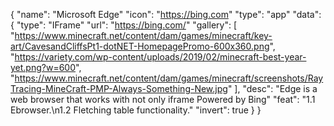 {
  "name": "Microsoft Edge"
  "icon": "https://bing.com"
  "type": "app"
  "data": {
    "type": "IFrame"
    "url": "https://bing.com/"
    "gallery": [
      "https://www.minecraft.net/content/dam/games/minecraft/key-art/CavesandCliffsPt1-dotNET-HomepagePromo-600x360.png",
      "https://variety.com/wp-content/uploads/2019/02/minecraft-best-year-yet.png?w=600",
      "https://www.minecraft.net/content/dam/games/minecraft/screenshots/RayTracing-MineCraft-PMP-Always-Something-New.jpg"
    ],
    "desc": "Edge is a web browser that works with not only iframe Powered by Bing"
    "feat": "1.1 Ebrowser.\n1.2 Fletching table functionality."
    "invert": true
  }
}
